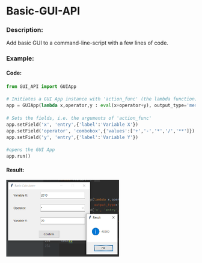 # Basic-GUI-API

### Description:
Add basic GUI to a command-line-script with a few lines of code.


### Example:

#### Code:
```python
from GUI_API import GUIApp

# Initiates a GUI App instance with 'action_func' (the lambda function) and output in pop-up-message 
app = GUIApp(lambda x,operator,y : eval(x+operator+y), output_type='messagebox', title="Basic Calculator")

# Sets the fields, i.e. the arguments of 'action_func'
app.setField('x', 'entry',{'label':'Variable X'})
app.setField('operator', 'combobox',{'values':['+','-','*','/','**']})
app.setField('y', 'entry',{'label':'Variable Y'})

#opens the GUI App
app.run()
```

#### Result:
<img src="https://github.com/matanbt/Basic-GUI-API/blob/master/img/demo.png" width=300>

